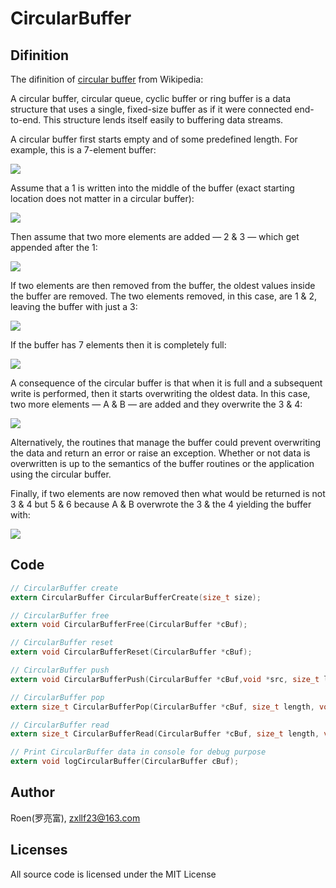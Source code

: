 # CircularBuffer

## Difinition

 The difinition of [circular buffer](https://en.wikipedia.org/wiki/Circular_buffer) from Wikipedia:

A circular buffer, circular queue, cyclic buffer or ring buffer is a data structure that uses a single, fixed-size buffer as if it were connected end-to-end. This structure lends itself easily to buffering data streams.

A circular buffer first starts empty and of some predefined length. For example, this is a 7-element buffer:

![](https://upload.wikimedia.org/wikipedia/commons/thumb/f/f7/Circular_buffer_-_empty.svg/500px-Circular_buffer_-_empty.svg.png)

Assume that a 1 is written into the middle of the buffer (exact starting location does not matter in a circular buffer):

![](https://upload.wikimedia.org/wikipedia/commons/thumb/8/89/Circular_buffer_-_XX1XXXX.svg/500px-Circular_buffer_-_XX1XXXX.svg.png)

Then assume that two more elements are added — 2 & 3 — which get appended after the 1:

![](https://upload.wikimedia.org/wikipedia/commons/thumb/d/d7/Circular_buffer_-_XX123XX.svg/500px-Circular_buffer_-_XX123XX.svg.png)

If two elements are then removed from the buffer, the oldest values inside the buffer are removed. The two elements removed, in this case, are 1 & 2, leaving the buffer with just a 3:

![](https://upload.wikimedia.org/wikipedia/commons/thumb/1/11/Circular_buffer_-_XXXX3XX.svg/500px-Circular_buffer_-_XXXX3XX.svg.png)

If the buffer has 7 elements then it is completely full:

![](https://upload.wikimedia.org/wikipedia/commons/thumb/6/67/Circular_buffer_-_6789345.svg/500px-Circular_buffer_-_6789345.svg.png)

A consequence of the circular buffer is that when it is full and a subsequent write is performed, then it starts overwriting the oldest data. In this case, two more elements — A & B — are added and they overwrite the 3 & 4:

![](https://upload.wikimedia.org/wikipedia/commons/thumb/b/ba/Circular_buffer_-_6789AB5.svg/500px-Circular_buffer_-_6789AB5.svg.png)

Alternatively, the routines that manage the buffer could prevent overwriting the data and return an error or raise an exception. Whether or not data is overwritten is up to the semantics of the buffer routines or the application using the circular buffer.

Finally, if two elements are now removed then what would be returned is not 3 & 4 but 5 & 6 because A & B overwrote the 3 & the 4 yielding the buffer with:

![](https://upload.wikimedia.org/wikipedia/commons/thumb/4/43/Circular_buffer_-_X789ABX.svg/500px-Circular_buffer_-_X789ABX.svg.png)

## Code
``` C
// CircularBuffer create
extern CircularBuffer CircularBufferCreate(size_t size);

// CircularBuffer free
extern void CircularBufferFree(CircularBuffer *cBuf);

// CircularBuffer reset
extern void CircularBufferReset(CircularBuffer *cBuf);

// CircularBuffer push
extern void CircularBufferPush(CircularBuffer *cBuf,void *src, size_t length);

// CircularBuffer pop
extern size_t CircularBufferPop(CircularBuffer *cBuf, size_t length, void *dataOut);

// CircularBuffer read
extern size_t CircularBufferRead(CircularBuffer *cBuf, size_t length, void *dataOut);

// Print CircularBuffer data in console for debug purpose 
extern void logCircularBuffer(CircularBuffer cBuf);

```


## Author

Roen(罗亮富), zxllf23@163.com

## Licenses

All source code is licensed under the MIT License
